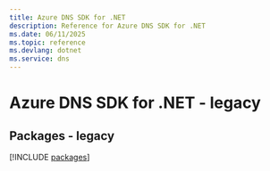 ```yaml
---
title: Azure DNS SDK for .NET
description: Reference for Azure DNS SDK for .NET
ms.date: 06/11/2025
ms.topic: reference
ms.devlang: dotnet
ms.service: dns
---
```

# Azure DNS SDK for .NET - legacy
## Packages - legacy
[!INCLUDE [packages](dns-index.md)]